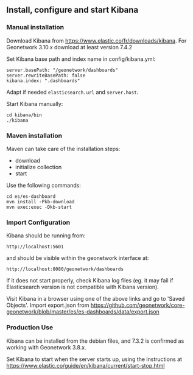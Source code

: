## Install, configure and start Kibana

### Manual installation

Download Kibana from https://www.elastic.co/fr/downloads/kibana. For Geonetwork 3.10.x download at least version 7.4.2

Set Kibana base path and index name in config/kibana.yml:

```
server.basePath: "/geonetwork/dashboards"
server.rewriteBasePath: false
kibana.index: ".dashboards"

```

Adapt if needed ```elasticsearch.url``` and ```server.host```.



Start Kibana manually:

```
cd kibana/bin
./kibana
```

### Maven installation

Maven can take care of the installation steps:
* download
* initialize collection
* start

Use the following commands:

```
cd es/es-dashboard
mvn install -Pkb-download
mvn exec:exec -Dkb-start
```

### Import Configuration

Kibana should be running from:

```
http://localhost:5601

```
 and should be visible within the geonetwork interface at:
 
```
http://localhost:8080/geonetwork/dashboards

```

If it does not start properly, check Kibana log files (eg. it may fail if Elasticsearch version
is not compatible with Kibana version).

Visit Kibana in a browser using one of the above links and go to 'Saved Objects'. Import export.json from https://github.com/geonetwork/core-geonetwork/blob/master/es/es-dashboards/data/export.json

### Production Use

Kibana can be installed from the debian files, and 7.3.2 is confirmed as working with Geonetwork 3.8.x.

Set Kibana to start when the server starts up, using the instructions at https://www.elastic.co/guide/en/kibana/current/start-stop.html



